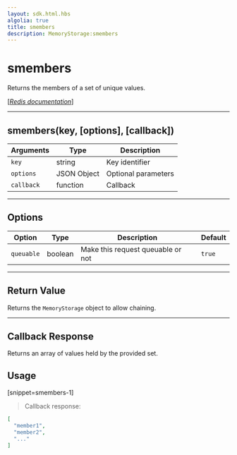 ```yaml
---
layout: sdk.html.hbs
algolia: true
title: smembers
description: MemoryStorage:smembers
---
```

  

# smembers
Returns the members of a set of unique values.

[[_Redis documentation_]](https://redis.io/commands/smembers)

---

## smembers(key, [options], [callback])

| Arguments | Type | Description |
|---------------|---------|----------------------------------------|
| `key` | string | Key identifier |
| `options` | JSON Object | Optional parameters |
| `callback` | function | Callback |

---

## Options

| Option | Type | Description | Default |
|---------------|---------|----------------------------------------|---------|
| `queuable` | boolean | Make this request queuable or not  | ``true`` |
---

## Return Value

Returns the `MemoryStorage` object to allow chaining.

---

## Callback Response

Returns an array of values held by the provided set.

## Usage

[snippet=smembers-1]
> Callback response:

```json
[
  "member1",
  "member2",
  "..."
]
```